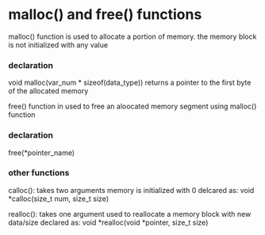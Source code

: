 # malloc() and free() functions

malloc() function is used to allocate a portion of memory.
the memory block is not initialized with any value

### declaration
void malloc(var_num * sizeof(data_type))
returns a pointer to the first byte of the allocated memory

free() function in used to free an aloocated memory segment using malloc() function

### declaration
free(*pointer_name)

### other functions
calloc():
	takes two arguments
	memory is initialized with 0
	delcared as: void *calloc(size_t num, size_t size)

realloc():
	takes one argument
	used to reallocate a memory block with new data/size
	declared as: void *realloc(void *pointer, size_t size)
